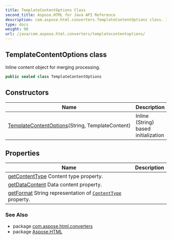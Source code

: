 ```yaml
---
title: TemplateContentOptions Class
second_title: Aspose.HTML for Java API Reference
description: com.aspose.html.converters.TemplateContentOptions class. Inline content object for merging processing
type: docs
weight: 90
url: /java/com.aspose.html.converters/templatecontentoptions/
---
```

## TemplateContentOptions class

Inline content object for merging processing.

```java
public sealed class TemplateContentOptions
```

## Constructors

| Name | Description |
| --- | --- |
| [TemplateContentOptions](templatecontentoptions/)(String, TemplateContent) | Inline (String) based initialization |

## Properties

| Name | Description |
| --- | --- |
| [getContentType](../../com.aspose.html.converters/templatecontentoptions/contenttype/) Content type property. |
| [getDataContent](../../com.aspose.html.converters/templatecontentoptions/datacontent/) Data content property. |
| [getFormat](../../com.aspose.html.converters/templatecontentoptions/format/) String representation of [`ContentType`](./contenttype/) property. |

### See Also

* package [com.aspose.html.converters](../../com.aspose.html.converters/)
* package [Aspose.HTML](../../)
